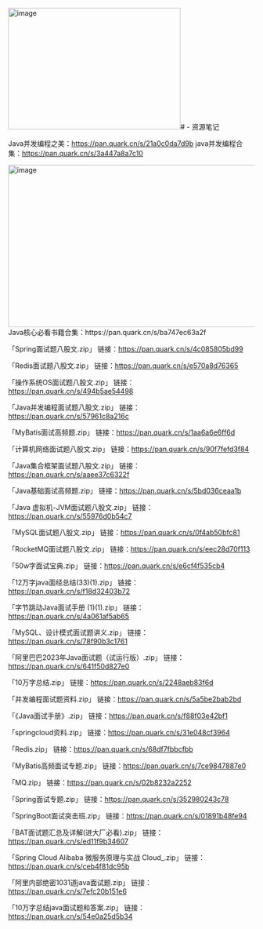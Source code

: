 <img width="352" height="248" alt="image" src="https://github.com/user-attachments/assets/78354666-77ba-4dce-9412-633d7b114aea" /># -
资源笔记

Java并发编程之美：https://pan.quark.cn/s/21a0c0da7d9b
java并发编程合集：https://pan.quark.cn/s/3a447a8a7c10

<img width="1541" height="331" alt="image" src="https://github.com/user-attachments/assets/06ec699f-74b9-4b4c-9d9f-5326632e264b" />
Java核心必看书籍合集：https://pan.quark.cn/s/ba747ec63a2f

「Spring面试题八股文.zip」
链接：https://pan.quark.cn/s/4c085805bd99

「Redis面试题八股文.zip」
链接：https://pan.quark.cn/s/e570a8d76365

「操作系统OS面试题八股文.zip」
链接：https://pan.quark.cn/s/494b5ae54498

「Java并发编程面试题八股文.zip」
链接：https://pan.quark.cn/s/57961c8a216c

「MyBatis面试高频题.zip」
链接：https://pan.quark.cn/s/1aa6a6e6ff6d

「计算机网络面试题八股文.zip」
链接：https://pan.quark.cn/s/90f7fefd3f84

「Java集合框架面试题八股文.zip」
链接：https://pan.quark.cn/s/aaee37c6322f

「Java基础面试高频题.zip」
链接：https://pan.quark.cn/s/5bd036ceaa1b

「Java 虚拟机-JVM面试题八股文.zip」
链接：https://pan.quark.cn/s/55976d0b54c7

「MySQL面试题八股文.zip」
链接：https://pan.quark.cn/s/0f4ab50bfc81

「RocketMQ面试题八股文.zip」
链接：https://pan.quark.cn/s/eec28d70f113

「50w字面试宝典.zip」
链接：https://pan.quark.cn/s/e6cf4f535cb4

「12万字java面经总结(33)(1).zip」
链接：https://pan.quark.cn/s/f18d32403b72

「字节跳动Java面试手册 (1)(1).zip」
链接：https://pan.quark.cn/s/4a061af5ab65

「MySQL、设计模式面试题讲义.zip」
链接：https://pan.quark.cn/s/78f90b3c1761

「阿里巴巴2023年Java面试题（试运行版）.zip」
链接：https://pan.quark.cn/s/641f50d827e0

「10万字总结.zip」
链接：https://pan.quark.cn/s/2248aeb83f6d

「并发编程面试题资料.zip」
链接：https://pan.quark.cn/s/5a5be2bab2bd

「《Java面试手册》.zip」
链接：https://pan.quark.cn/s/f88f03e42bf1

「springcloud资料.zip」
链接：https://pan.quark.cn/s/31e048cf3964

「Redis.zip」
链接：https://pan.quark.cn/s/68df7fbbcfbb

「MyBatis高频面试专题.zip」
链接：https://pan.quark.cn/s/7ce9847887e0

「MQ.zip」
链接：https://pan.quark.cn/s/02b8232a2252

「Spring面试专题.zip」
链接：https://pan.quark.cn/s/352980243c78

「SpringBoot面试突击班.zip」
链接：https://pan.quark.cn/s/01891b48fe94

「BAT面试题汇总及详解(进大厂必看).zip」
链接：https://pan.quark.cn/s/ed11f9b34607

「Spring Cloud Alibaba 微服务原理与实战 Cloud_.zip」
链接：https://pan.quark.cn/s/ceb4f81dc95b

「阿里内部绝密1031道java面试题.zip」
链接：https://pan.quark.cn/s/7efc20b151e6

「10万字总结java面试题和答案.zip」
链接：https://pan.quark.cn/s/54e0a25d5b34

